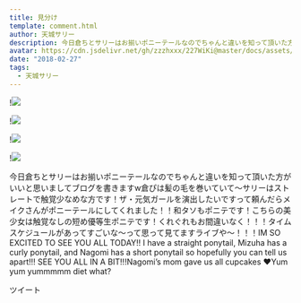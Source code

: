 ```yaml
---
title: 見分け
template: comment.html
author: 天城サリー
description: 今日倉ちとサリーはお揃いポニーテールなのでちゃんと違いを知って頂いた方がいいと思いましてブログを書きますw倉ぴは髪の毛を巻いていて〜サリーはストレートで触覚少なめな方です！ザ・元気ガールを演出したい...
avatar: https://cdn.jsdelivr.net/gh/zzzhxxx/227WiKi@master/docs/assets/photo/avatar/sally.jpg
date: "2018-02-27"
tags:
  - 天城サリー
---
```


!![](https://cdn.jsdelivr.net/gh/227WiKi/227WiKi-image@master/blog-image/sally-2018-02-27_1.jpg)

!![](https://cdn.jsdelivr.net/gh/227WiKi/227WiKi-image@master/blog-image/sally-2018-02-27_2.jpg)

!![](https://cdn.jsdelivr.net/gh/227WiKi/227WiKi-image@master/blog-image/sally-2018-02-27_3.jpg)

!![](https://cdn.jsdelivr.net/gh/227WiKi/227WiKi-image@master/blog-image/sally-2018-02-27_4.jpg)


今日倉ちとサリーはお揃いポニーテールなのでちゃんと違いを知って頂いた方がいいと思いましてブログを書きますw倉ぴは髪の毛を巻いていて〜サリーはストレートで触覚少なめな方です！ザ・元気ガールを演出したいですって頼んだらメイクさんがポニーテールにしてくれました！！和タソもポニテです！こちらの美少女は触覚なしの短め優等生ポニテです！くれぐれもお間違いなく！！！タイムスケジュールがあってすごいな〜って思って見てますライブや〜！！！IM SO EXCITED TO SEE YOU ALL TODAY!! I have a straight ponytail, Mizuha has a curly ponytail, and Nagomi has a short ponytail so hopefully you can tell us apart!!! SEE YOU ALL IN A BIT!!!Nagomi’s mom gave us all cupcakes ❤️Yum yum yummmmm diet what?


ツイート



